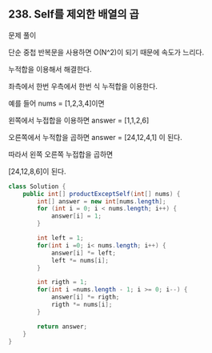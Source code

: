 ## 238. Self를 제외한 배열의 곱

문제 풀이

단순 중첩 반복문을 사용하면 O(N^2)이 되기 때문에 속도가 느리다.

누적합을 이용해서 해결한다.

좌측에서 한번 우측에서 한번 식 누적합을 이용한다.

예를 들어 nums = [1,2,3,4]이면

왼쪽에서 누접합을 이용하면 answer = [1,1,2,6]

오른쪽에서 누적합을 곱하면 answer = [24,12,4,1] 이 된다.

따라서 왼쪽 오른쪽 누접합을 곱하면

[24,12,8,6]이 된다.

```java
class Solution {
    public int[] productExceptSelf(int[] nums) {
        int[] answer = new int[nums.length];
        for (int i = 0; i < nums.length; i++) {
            answer[i] = 1;
        }

        int left = 1;
        for(int i =0; i< nums.length; i++) {
            answer[i] *= left;
            left *= nums[i];
        }

        int rigth = 1;
        for(int i =nums.length - 1; i >= 0; i--) {
            answer[i] *= rigth;
            rigth *= nums[i];
        }

        return answer;
    }
}
```
